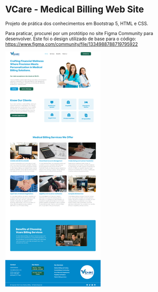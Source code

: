 <h1>VCare - Medical Billing Web Site</h1>

Projeto de prática dos conhecimentos em Bootstrap 5, HTML e CSS.

Para praticar, procurei por um protótipo no site Figma Community para desenvolver.
Este foi o design utilizado de base para o código:
https://www.figma.com/community/file/1334988788719795922

<img src="./public/print-projeto.png"/>
